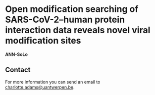 Open modification searching of SARS-CoV-2–human protein interaction data reveals novel viral modification sites
========

**ANN-SoLo** 

Contact
-------

For more information you can send an email to <charlotte.adams@uantwerpen.be>.
